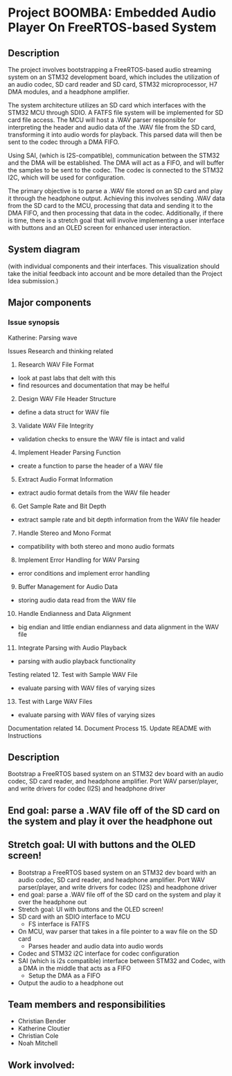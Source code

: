 # Project BOOMBA: Embedded Audio Player On FreeRTOS-based System

## Description
The project involves bootstrapping a FreeRTOS-based audio streaming system on an STM32 development board, which includes the utilization of an audio codec, SD card reader and SD card, STM32 microprocessor, H7 DMA modules, and a headphone amplifier. 

The system architecture utilizes an SD card which interfaces with the STM32 MCU through SDIO. A FATFS file system will be implemented for SD card file access. The MCU will host a .WAV parser responsible for interpreting the header and audio data of the .WAV file from the SD card, transforming it into audio words for playback. This parsed data will then be sent to the codec through a DMA FIFO.

Using SAI, (which is I2S-compatible), communication between the STM32 and the DMA will be established. The DMA will act as a FIFO, and will buffer the samples to be sent to the codec. The codec is connected to the STM32 I2C, which will be used for configuration. 

The primary objective is to parse a .WAV file stored on an SD card and play it through the headphone output. Achieving this involves sending .WAV data from the SD card to the MCU, processing that data and sending it to the DMA FIFO, and then processing that data in the codec. Additionally, if there is time, there is a stretch goal that will involve implementing a user interface with buttons and an OLED screen for enhanced user interaction.

## System diagram
(with individual components and their interfaces. This visualization should take the initial feedback into account and be more detailed than the Project Idea submission.)

## Major components


### Issue synopsis

Katherine: Parsing wave


Issues
Research and thinking related

1. Research WAV File Format
- look at past labs that delt with this
- find resources and documentation that may be helful
2. Design WAV File Header Structure
- define a data struct for WAV file
3. Validate WAV File Integrity
- validation checks to ensure the WAV file is intact and valid
4. Implement Header Parsing Function
- create a function to parse the header of a WAV file
5. Extract Audio Format Information
- extract audio format details from the WAV file header
6. Get Sample Rate and Bit Depth
- extract sample rate and bit depth information from the WAV file header
7. Handle Stereo and Mono Format
- compatibility with both stereo and mono audio formats
8. Implement Error Handling for WAV Parsing
- error conditions and implement error handling
9. Buffer Management for Audio Data
- storing audio data read from the WAV file
10. Handle Endianness and Data Alignment
- big endian and little endian endianness and data alignment in the WAV file
11. Integrate Parsing with Audio Playback
- parsing with audio playback functionality

  
Testing related
12. Test with Sample WAV File
- evaluate parsing with WAV files of varying sizes
13. Test with Large WAV Files
- evaluate parsing with WAV files of varying sizes

  
Documentation related 
14. Document Process 
15. Update README with Instructions




## Description 
Bootstrap a FreeRTOS based system on an STM32 dev board with an audio
codec, SD card reader, and headphone amplifier. Port WAV parser/player, and write drivers for
codec (I2S) and headphone driver
## End goal: parse a .WAV file off of the SD card on the system and play it over the headphone out
## Stretch goal: UI with buttons and the OLED screen!

- Bootstrap a FreeRTOS based system on an STM32 dev board with an audio
codec, SD card reader, and headphone amplifier. Port WAV parser/player, and write drivers for
codec (I2S) and headphone driver
- end goal: parse a .WAV file off of the SD card on the system and play it over the headphone out
- Stretch goal: UI with buttons and the OLED screen!
- SD card with an SDIO interface to MCU
    - FS interface is FATFS
- On MCU, wav parser that takes in a file pointer to a wav file on the SD card
    - Parses header and audio data into audio words
- Codec and STM32 i2C interface for codec configuration
- SAI (which is i2s compatible) interface between STM32 and Codec, with a DMA in the middle that acts as a FIFO
    - Setup the DMA as a FIFO
- Output the audio to a headphone out


## Team members and responsibilities 
- Christian Bender
- Katherine Cloutier
- Christian Cole
- Noah Mitchell 



## Work involved: 

